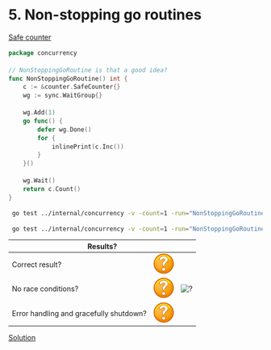 # 5. Non-stopping go routines

[Safe counter](counter/safe.md)

```go
package concurrency

// NonStoppingGoRoutine is that a good idea?
func NonStoppingGoRoutine() int {
	c := &counter.SafeCounter{}
	wg := sync.WaitGroup{}

	wg.Add(1)
	go func() {
		defer wg.Done()
		for {
			inlinePrint(c.Inc())
		}
	}()

	wg.Wait()
	return c.Count()
}
```

```bash
 go test ../internal/concurrency -v -count=1 -run="NonStoppingGoRoutine$" 
```

```bash
 go test ../internal/concurrency -v -count=1 -run="NonStoppingGoRoutine$" -race 
```

<table>
<thead> 
  <tr> 
    <th colspan="3">Results?</th> 
  </tr>
</thead>
<tbody>
  <tr>
    <td>Correct result?</td>
    <td><img height="40" src="images/question.svg" width="40" alt="?"/></td>
    <td rowspan="3"><img height="320" src="https://media.giphy.com/media/l378BzHA5FwWFXVSg/giphy.gif" width="568" alt="?"/></td>
  </tr> 
  <tr>
    <td>No race conditions?</td>
    <td><img height="40" src="images/question.svg" width="40" alt="?"/></td> 
  </tr>
  <tr>
    <td>Error handling and gracefully shutdown?</td>
    <td><img height="40" src="images/question.svg" width="40" alt="?"/></td>
  </tr>
</tbody>
</table> 

[Solution](example_5_solution.md)
